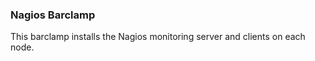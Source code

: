### Nagios Barclamp

This barclamp installs the Nagios monitoring server and clients on each node.


